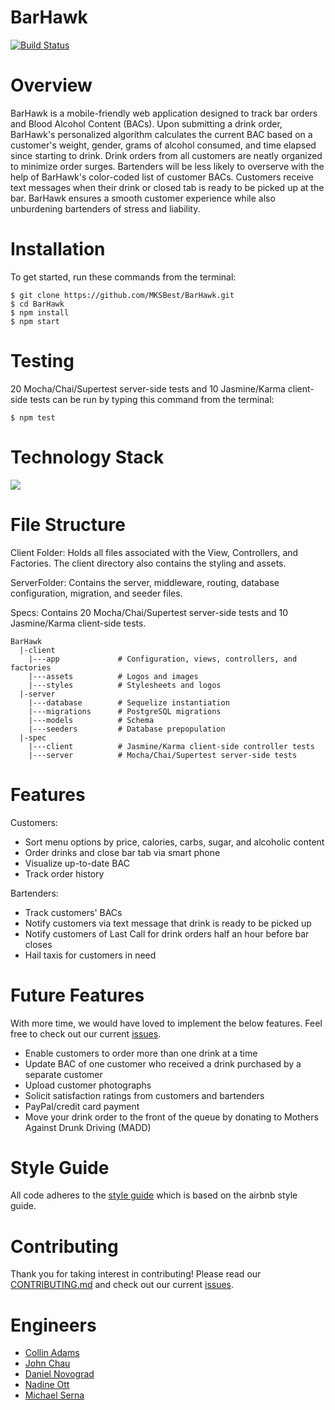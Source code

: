 BarHawk
==========
[![Build Status](https://travis-ci.org/MKSBest/BarHawk.svg?branch=master)](https://travis-ci.org/MKSBest/BarHawk)

Overview 
======
BarHawk is a mobile-friendly web application designed to track bar orders and Blood Alcohol Content (BACs). Upon submitting a drink order, BarHawk's personalized algorithm calculates the current BAC based on a customer's weight, gender, grams of alcohol consumed, and time elapsed since starting to drink. Drink orders from all customers are neatly organized to minimize order surges. Bartenders will be less likely to overserve with the help of BarHawk's color-coded list of customer BACs. Customers receive text messages when their drink or closed tab is ready to be picked up at the bar. BarHawk ensures a smooth customer experience while also unburdening bartenders of stress and liability.

Installation
=============
To get started, run these commands from the terminal:
```
$ git clone https://github.com/MKSBest/BarHawk.git
$ cd BarHawk
$ npm install
$ npm start
```

Testing
=============
20 Mocha/Chai/Supertest server-side tests and 10 Jasmine/Karma client-side tests can be run by typing this command from the terminal:
```
$ npm test
```

Technology Stack
==========
![](http://res.cloudinary.com/hidgkk5lm/image/upload/v1459015575/Screen_Shot_2016-03-26_at_11.04.04_AM_mcttdi.png)

File Structure
==========

Client Folder: Holds all files associated with the View, Controllers, and Factories. The client directory also contains the styling and assets.

ServerFolder: Contains the server, middleware, routing, database configuration, migration, and seeder files.

Specs: Contains 20 Mocha/Chai/Supertest server-side tests and 10 Jasmine/Karma client-side tests.

```
BarHawk
  |-client
    |---app             # Configuration, views, controllers, and factories
    |---assets          # Logos and images
    |---styles          # Stylesheets and logos
  |-server           
    |---database        # Sequelize instantiation
    |---migrations      # PostgreSQL migrations
    |---models          # Schema
    |---seeders         # Database prepopulation
  |-spec              
    |---client          # Jasmine/Karma client-side controller tests
    |---server          # Mocha/Chai/Supertest server-side tests

```

# Features
Customers:

- Sort menu options by price, calories, carbs, sugar, and alcoholic content
- Order drinks and close bar tab via smart phone
- Visualize up-to-date BAC
- Track order history

Bartenders:

- Track customers' BACs
- Notify customers via text message that drink is ready to be picked up
- Notify customers of Last Call for drink orders half an hour before bar closes
- Hail taxis for customers in need

# Future Features
With more time, we would have loved to implement the below features. Feel free to check out our current [issues](https://github.com/MKSBest/BarHawk/issues).

- Enable customers to order more than one drink at a time 
- Update BAC of one customer who received a drink purchased by a separate customer
- Upload customer photographs
- Solicit satisfaction ratings from customers and bartenders
- PayPal/credit card payment
- Move your drink order to the front of the queue by donating to Mothers Against Drunk Driving (MADD)

# Style Guide
All code adheres to the [style guide](https://github.com/MKSBest/BarHawk/blob/master/STYLE-GUIDE.md) which is based on the airbnb style guide.

Contributing
=========
Thank you for taking interest in contributing! Please read our [CONTRIBUTING.md](https://github.com/MKSBest/BarHawk/blob/master/CONTRIBUTING.md) and check out our current [issues](https://github.com/MKSBest/BarHawk/issues).

Engineers
==========
- [Collin Adams](https://github.com/collinadams)
- [John Chau](https://github.com/ydjjabt)
- [Daniel Novograd](https://github.com/danielnovograd)
- [Nadine Ott](https://github.com/nadineott)
- [Michael Serna](https://github.com/michaelserna)

